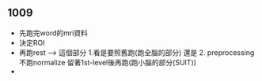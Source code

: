 ## 1009
- 先跑完word的mri資料
- 決定ROI
- 再跑rest --> 這個部分 1.看是要照舊跑(跑全腦的部分) 還是 2. preprocessing 不跑normalize 留著1st-level後再跑(跑小腦的部分(SUIT)) 
- 
